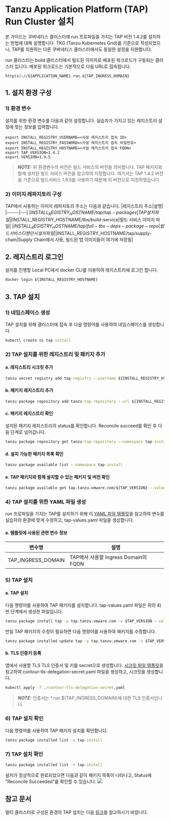
# Tanzu Application Platform (TAP) Run Cluster 설치
본 가이드는 쿠버네티스 클러스터에 run 프로파일을 가지는 TAP 버전 1.4.2를 설치하는 방법에 대해 설명합니다. TKG (Tanzu Kubernetes Grid)를 기준으로 작성되었으나, TAP를 지원하는 다른 쿠버네티스 클러스터에서도 동일한 설정을 지원합니다.

run 클러스터는 build 클러스터에서 빌드된 이미지로 배포된 워크로드가 구동되는 클러스터 입니다. 배포된 워크로드는 기본적으로 다음 URL로 접속됩니다.
```
http(s)://${APPLICATION_NAME}.run.${TAP_INGRESS_DOMAIN}
```

## 1. 설치 환경 구성
### 1) 환경 변수
설치를 위한 환경 변수를 다음과 같이 설정합니다. 실습자가 가지고 있는 레지스트리 설정에 맞는 정보를 입력합니다.   
```
export INSTALL_REGISTRY_USERNAME=<사설 레지스트리 접속 ID>
export INSTALL_REGISTRY_PASSWORD=<사설 레지스트리 접속 비밀번호>
export INSTALL_REGISTRY_HOSTNAME=<사설 레지스트리 접속 FQDN>
export TAP_VERSION=1.4.2
export VERSION=1.9.5
```
> **_NOTE:_** 위 환경변수의 버전은 빌드 서비스의 버전을 의미합니다. TAP 패키지와 함께 설치된 빌드 서비스 버전을 참고하여 지정합니다. 여기서는 TAP 1.4.2 버전을 기준으로 빌드서비스 1.9.5를 사용하기 때문에 이 버전으로 지정하였습니다.

### 2) 이미지 레파지토리 구성
TAP에서 사용하는 이미지 레파지토리 주소는 다음과 같습니다.
|레지스트리 주소|설명|
|------|---|
|$INSTALL_REGISTRY_HOSTNAME/tap/tap-packages|TAP 설치 파일|
|$INSTALL_REGISTRY_HOSTNAME/tbs/build-service|빌드 서비스 이미지 파일|
|$INSTALL_REGISTRY_HOSTNAME/tap/full-tbs-deps-package-repo|빌드 서비스 디펜던시 설치 파일|
|$INSTALL_REGISTRY_HOSTNAME/tap/supply-chain|Supply Chain에서 사용, 빌드된 앱 이미지들이 여기에 저장됨|

## 2. 레지스트리 로그인
설치를 진행할 Local PC에서 docker CLI를 이용하여 레지스트리에 로그인 합니다. 
```cmd
docker login ${INSTALL_REGISTRY_HOSTNAME}
```

## 3. TAP 설치

### 1) 네임스페이스 생성
TAP 설치를 위해 클러스터에 접속 후 다음 명령어를 사용하여 네임스페이스를 생성합니다.
```cmd
kubectl create ns tap-install
```

### 2) TAP 설치를 위한 레지스트리 및 패키지 추가
#### a. 레지스트리 시크릿 추가
```cmd
tanzu secret registry add tap-registry --username ${INSTALL_REGISTRY_USERNAME} --password ${INSTALL_REGISTRY_PASSWORD} --server ${INSTALL_REGISTRY_HOSTNAME} --export-to-all-namespaces --yes --namespace tap-install 
```

#### b. 패키지 레지스트리 추가
```cmd
tanzu package repository add tanzu-tap-repository --url ${INSTALL_REGISTRY_HOSTNAME}/tanzu-application-platform/tap-packages:${TAP_VERSION} --namespace tap-install
```

#### c. 패키지 레지스트리 확인
설치된 패키지 레지스트리의 status를 확인합니다. Reconcile succeed를 확인 후 다음 단계로 넘어갑니다.
```cmd
tanzu package repository get tanzu-tap-repository --namespace tap-install
```

#### d. 설치 가능한 패키지 목록 확인
```cmd
tanzu package available list --namespace tap-install 
```

#### e. TAP 패키지와 함께 설치할 수 있는 패키지 및 버전 확인
```cmd
tanzu package available get tap.tanzu.vmware.com/${TAP_VERSION} --values-schema --namespace tap-install 
```

### 4) TAP 설치를 위한 YAML 파일 생성
run 프로파일을 가지는 TAP를 설치하기 위해 이 [YAML 파일 템플릿](./tap-values.yaml)을 참고하여 변수를 실습자의 환경에 맞게 수정하고, tap-values.yaml 파일을 생성합니다.

#### a. 템플릿에 사용된 관련 변수 정보
|변수명|설명|
|---|---|
|TAP_INGRESS_DOMAIN|TAP에서 사용할 Ingress Domain의 FQDN|

### 5) TAP 설치
#### a. TAP 설치
다음 명령어를 사용하여 TAP 패키지를 설치합니다. tap-values.yaml 파일은 위의 4)번 단계에서 생성한 파일입니다.
```cmd
tanzu package install tap -p tap.tanzu.vmware.com -v $TAP_VERSION --values-file tap-values.yaml -n tap-install
```

만일 TAP 패키지의 수정이 필요하면 다음 명령어를 사용하여 패키지를 수정합니다.
```cmd
tanzu package installed update tap -p tap.tanzu.vmware.com -v $TAP_VERSION --values-file tap-values.yaml -n tap-install
```

#### b. TLS 인증키 등록
앱에서 사용할 TLS TLS 인증서 및 키를 secret으로 생성합니다.
[시크릿 파일 템플릿](./contour-tls-delegation-secret.yaml)을 참고하여 contour-tls-delegation-secret.yaml 파일을 생성하고, 시크릿을 생성합니다.
```cmd
kubectl apply -f ./contour-tls-delegation-secret.yaml
```
> **_NOTE:_** 
인증서는 *.run.${TAP_INGRESS_DOMAIN}에 대한 TLS 인증서입니다.

### 6) TAP 설치 확인
다음 명령어를 사용하여 TAP 패키지 설치를 확인합니다.
```cmd
tanzu package installed list -n tap-install
```

### 7) TAP 설치 확인
```cmd
tanzu package installed list -n tap-install
```
설치가 정상적으로 완료되었으면 다음과 같이 패키지 목록이 나타나고, Status에 "Reconcile Succeeded"를 확인할 수 있습니다.
![](../../packages.png)

## 참고 문서
멀티 클러스터로 구성된 환경의 TAP 설치는 다음 [링크](https://docs.vmware.com/en/VMware-Tanzu-Application-Platform/1.4/tap/multicluster-installing-multicluster.html)를 참고하시기 바랍니다. 
